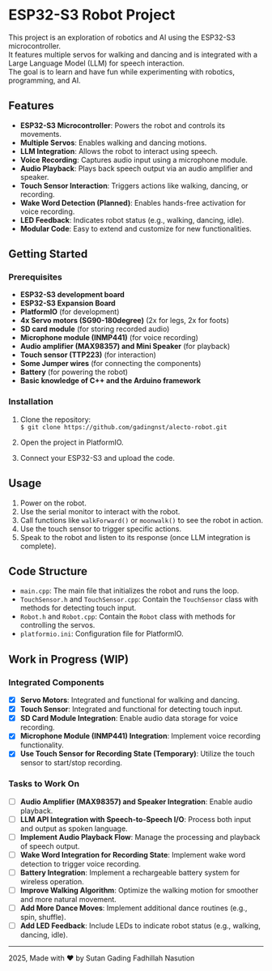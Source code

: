 # ESP32-S3 Robot Project

This project is an exploration of robotics and AI using the ESP32-S3 microcontroller.  
It features multiple servos for walking and dancing and is integrated with a Large Language Model (LLM) for speech interaction.  
The goal is to learn and have fun while experimenting with robotics, programming, and AI.

## Features
- **ESP32-S3 Microcontroller**: Powers the robot and controls its movements.  
- **Multiple Servos**: Enables walking and dancing motions.  
- **LLM Integration**: Allows the robot to interact using speech.  
- **Voice Recording**: Captures audio input using a microphone module.  
- **Audio Playback**: Plays back speech output via an audio amplifier and speaker.  
- **Touch Sensor Interaction**: Triggers actions like walking, dancing, or recording.  
- **Wake Word Detection (Planned)**: Enables hands-free activation for voice recording.  
- **LED Feedback**: Indicates robot status (e.g., walking, dancing, idle).  
- **Modular Code**: Easy to extend and customize for new functionalities.  

## Getting Started

### Prerequisites
- **ESP32-S3 development board**  
- **ESP32-S3 Expansion Board**  
- **PlatformIO** (for development)  
- **4x Servo motors (SG90-180degree)** (2x for legs, 2x for foots) 
- **SD card module** (for storing recorded audio)  
- **Microphone module (INMP441)** (for voice recording)  
- **Audio amplifier (MAX98357) and Mini Speaker** (for playback)  
- **Touch sensor (TTP223)** (for interaction)
- **Some Jumper wires** (for connecting the components)
- **Battery** (for powering the robot)
- **Basic knowledge of C++ and the Arduino framework**

### Installation
1. Clone the repository:  
`$ git clone https://github.com/gadingnst/alecto-robot.git`  

2. Open the project in PlatformIO.  

3. Connect your ESP32-S3 and upload the code.  

## Usage
1. Power on the robot.  
2. Use the serial monitor to interact with the robot.  
3. Call functions like `walkForward()` or `moonwalk()` to see the robot in action.  
4. Use the touch sensor to trigger specific actions.  
5. Speak to the robot and listen to its response (once LLM integration is complete).  

## Code Structure
- `main.cpp`: The main file that initializes the robot and runs the loop.  
- `TouchSensor.h` and `TouchSensor.cpp`: Contain the `TouchSensor` class with methods for detecting touch input.  
- `Robot.h` and `Robot.cpp`: Contain the `Robot` class with methods for controlling the servos.  
- `platformio.ini`: Configuration file for PlatformIO.  

## Work in Progress (WIP)

### Integrated Components
- [x] **Servo Motors**: Integrated and functional for walking and dancing.  
- [x] **Touch Sensor**: Integrated and functional for detecting touch input.
- [x] **SD Card Module Integration**: Enable audio data storage for voice recording.  
- [x] **Microphone Module (INMP441) Integration**: Implement voice recording functionality.  
- [x] **Use Touch Sensor for Recording State (Temporary)**: Utilize the touch sensor to start/stop recording.  

### Tasks to Work On
- [ ] **Audio Amplifier (MAX98357) and Speaker Integration**: Enable audio playback.  
- [ ] **LLM API Integration with Speech-to-Speech I/O**: Process both input and output as spoken language.  
- [ ] **Implement Audio Playback Flow**: Manage the processing and playback of speech output.  
- [ ] **Wake Word Integration for Recording State**: Implement wake word detection to trigger voice recording.
- [ ] **Battery Integration**: Implement a rechargeable battery system for wireless operation.
- [ ] **Improve Walking Algorithm**: Optimize the walking motion for smoother and more natural movement.  
- [ ] **Add More Dance Moves**: Implement additional dance routines (e.g., spin, shuffle).  
- [ ] **Add LED Feedback**: Include LEDs to indicate robot status (e.g., walking, dancing, idle).  

---

2025, Made with ❤️ by Sutan Gading Fadhillah Nasution

